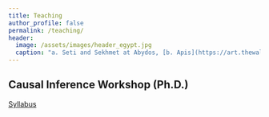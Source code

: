 ```yaml
---
title: Teaching
author_profile: false
permalink: /teaching/
header:
  image: /assets/images/header_egypt.jpg
  caption: "a. Seti and Sekhmet at Abydos, [b. Apis](https://art.thewalters.org/detail/22249)"
---
```



## Causal Inference Workshop (Ph.D.)

  [Syllabus](../docs/CIworkshop_syllabus.pdf)

